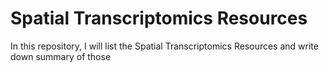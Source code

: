 # Spatial Transcriptomics Resources
In this repository, I will list the Spatial Transcriptomics Resources and write down summary of those
